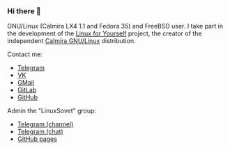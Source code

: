 ### Hi there 👋

GNU/Linux (Calmira LX4 1.1 and Fedora 35) and FreeBSD user. I take part in the development of the [Linux for Yourself](https://github.com/Linux4Yourself) project, the creator of the independent [Calmira GNU/Linux](https://github.com/CalmiraLinux) distribution.

Contact me:
* [Telegram](https://t.me/linuxoid85)
* [VK](https://vk.com/linuxoid85)
* [GMail](mailto:linuxoid85@gmail.com)
* [GitLab](https://gitlab.com/Linuxoid85)
* [GitHub](https://github.com/Linuxoid85)

Admin the "LinuxSovet" group:
* [Telegram (channel)](https://t.me/linuxsovet)
* [Telegram (chat)](https://t.me/linuxsovet_chat)
* [GitHub pages](https://linuxoid85.github.io/LinuxSovet)
